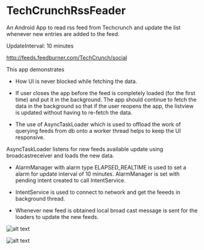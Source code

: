 TechCrunchRssFeader
===================
An Android App to read rss feed from Techcrunch and update the list whenever new entries are added to the feed. 

UpdateInterval: 10 minutes 

http://feeds.feedburner.com/TechCrunch/social 

This app demonstrates 
- How UI is never blocked while fetching the data.
- If user closes the app before the feed is completely loaded (for the first time) and put it in the background. The app should continue to fetch the data in the background so that if the user reopens the app, the listview is updated without having to re-fetch the data.

- The use of AsyncTaskLoader which is used to offload the work of querying feeds from db onto a worker thread 
helps to keep the UI responsive.

AsyncTaskLoader listens for new feeds available update using broadcastreceiver and loads the new data. 

- AlarmManager with alarm type ELAPSED_REALTIME is used to set a alarm for update interval of 10 minutes. AlarmManager is set with pending intent created to call IntentService.

- IntentService is used to connect to network and get the feeeds in background thread.

- Whenever new feed is obtained local broad cast message is sent for the loaders to update the new feeds.

![alt text](https://github.com/smanikandan14/TechCrunchRssFeader/blob/master/art/design.png "")


![alt text](https://github.com/smanikandan14/TechCrunchRssFeader/blob/master/art/RssFeeder.png "")
